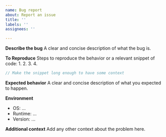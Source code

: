 ```yaml
---
name: Bug report
about: Report an issue
title: ''
labels: ''
assignees: ''

---
```


**Describe the bug**
A clear and concise description of what the bug is.

**To Reproduce**
Steps to reproduce the behavior or a relevant snippet of code:
1.
2.
3.
4.

```javascript
// Make the snippet long enough to have some context
```

**Expected behavior**
A clear and concise description of what you expected to happen.

**Environment**
 - OS: ...
 - Runtime: ...
 - Version: ...

**Additional context**
Add any other context about the problem here.
